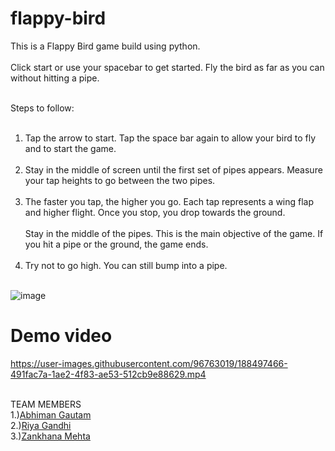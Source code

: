 # flappy-bird
This is a Flappy Bird game build using python.<br></br>
Click start or use your spacebar to get started. Fly the bird as far as you can without hitting a pipe.<br></br>

Steps to follow:<br></br>
1. Tap the arrow to start. Tap the space bar again to allow your bird to fly and to start the game.<br></br>
2. Stay in the middle of screen until the first set of pipes appears. Measure your tap heights to go between the two pipes.<br></br>
3. The faster you tap, the higher you go. Each tap represents a wing flap and higher flight. Once you stop, you drop towards the ground.<br></br> 
   Stay in the middle of the pipes. This is the main objective of the game. If you hit a pipe or the ground, the game ends.<br></br>
4. Try not to go high. You can still bump into a pipe.<br></br>


![image](https://user-images.githubusercontent.com/96763019/188495730-a048a35a-4c32-49cd-8104-4452f69985d7.png)
<br>
# Demo video<br>


https://user-images.githubusercontent.com/96763019/188497466-491fac7a-1ae2-4f83-ae53-512cb9e88629.mp4

<br>
TEAM MEMBERS
<br>
1.)<a href="https://github.com/Abhiman1211">Abhiman Gautam </a>
<br>
2.)<a href="https://github.com/Riya1929">Riya Gandhi </a>
<br>
3.)<a href="https://github.com/zankhana46">Zankhana Mehta </a>
